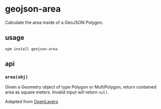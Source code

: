 # geojson-area

Calculate the area inside of a GeoJSON Polygon.

## usage

    npm install geojson-area

## api

### `area(obj)`

Given a Geometry object of type Polygon or MultiPolygon, return contained
area as square meters. Invalid input will return `null`.

Adapted from [OpenLayers](http://openlayers.org/)
